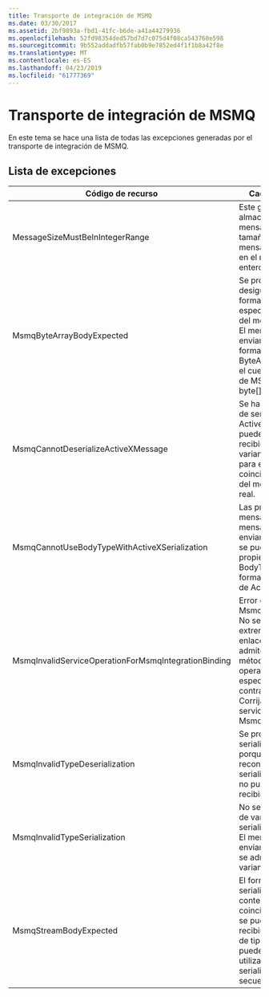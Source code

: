 ```yaml
---
title: Transporte de integración de MSMQ
ms.date: 03/30/2017
ms.assetid: 2bf9893a-fbd1-41fc-b6de-a41a44279936
ms.openlocfilehash: 52fd98354ded57bd7d7c075d4f08ca543760e598
ms.sourcegitcommit: 9b552addadfb57fab0b9e7852ed4f1f1b8a42f8e
ms.translationtype: MT
ms.contentlocale: es-ES
ms.lasthandoff: 04/23/2019
ms.locfileid: "61777369"
---
```

# <a name="msmq-integration-transport"></a>Transporte de integración de MSMQ
En este tema se hace una lista de todas las excepciones generadas por el transporte de integración de MSMQ.  
  
## <a name="exception-list"></a>Lista de excepciones  
  
|Código de recurso|Cadena de recurso|  
|-------------------|---------------------|  
|MessageSizeMustBeInIntegerRange|Este generador almacena en búfer los mensajes, por lo que los tamaños de los mensajes deben estar en el rango de un valor entero.|  
|MsmqByteArrayBodyExpected|Se produjo una desigualdad entre el formato de serialización especificado y el cuerpo del mensaje de MSMQ. El mensaje no puede enviarse o recibirse. El formato de serialización ByteArray requiere que el cuerpo del mensaje de MSMQ sea de tipo byte[].|  
|MsmqCannotDeserializeActiveXMessage|Se ha producido un error de serialización de ActiveX. El mensaje no puede enviarse o recibirse. El tipo de variante especificado para el cuerpo no coincide con el cuerpo del mensaje de MSMQ real.|  
|MsmqCannotUseBodyTypeWithActiveXSerialization|Las propiedades del mensaje no coinciden. El mensaje no puede enviarse o recibirse. No se puede especificar la propiedad de mensaje BodyType si se utiliza el formato de serialización de ActiveX.|  
|MsmqInvalidServiceOperationForMsmqIntegrationBinding|Error en la validación de MsmqIntegrationBinding. No se puede iniciar el extremo de servicio. El enlace especificado no admite la firma del método para la operación de servicio especificada en el contrato especificado. Corrija la operación del servicio para utilizar MsmqIntegrationBinding.|  
|MsmqInvalidTypeDeserialization|Se produjo un error en la serialización de ActiveX porque no se puede reconocer el formato de serialización. El mensaje no puede enviarse o recibirse.|  
|MsmqInvalidTypeSerialization|No se reconoce el tipo de variante. Error en la serialización de ActiveX. El mensaje no puede enviarse o recibirse. No se admite el tipo de variante especificado.|  
|MsmqStreamBodyExpected|El formato de serialización y el contenido del cuerpo no coinciden. El mensaje no se puede enviar ni recibir. Solo un cuerpo de tipo secuencia se puede enviar o recibir utilizando el modo de serialización de secuencias.|
